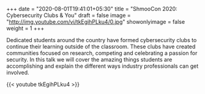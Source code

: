 +++
date = "2020-08-01T19:41:01+05:30"
title = "ShmooCon 2020: Cybersecurity Clubs & You"
draft = false
image = "http://img.youtube.com/vi/tkEgihPLku4/0.jpg"
showonlyimage = false
weight = 1
+++

Dedicated students around the country have formed cybersecurity clubs to continue their learning outside of the classroom. These clubs have created communities focused on research, competing and celebrating a passion for security. In this talk we will cover the amazing things students are accomplishing and explain the different ways industry professionals can get involved.


{{< youtube tkEgihPLku4 >}}
